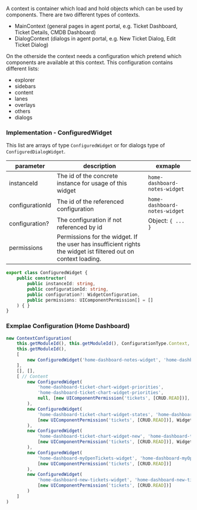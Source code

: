 A context is container which load and hold objects which can be used by components. There are two different types of contexts.
* MainContext (general pages in agent portal, e.g. Ticket Dashboard, Ticket Details, CMDB Dashboard)
* DialogContext (dialogs in agent portal, e.g. New Ticket Dialog, Edit Ticket Dialog)

On the otherside the context needs a configuration which pretend which components are available at this context. This configuration contains different lists: 
* explorer
* sidebars
* content
* lanes
* overlays
* others
* dialogs

### Implementation - ConfiguredWidget
This list are arrays of type `ConfiguredWidget` or for dialogs type of `ConfiguredDialogWidget`.

| parameter       | description                                                                                                     | exmaple                       |
| --------------- | --------------------------------------------------------------------------------------------------------------- | ----------------------------- |
| instanceId      | The id of the concrete instance for usage of this widget                                                        | `home-dashboard-notes-widget` |
| configurationId | The id of the referenced configuration                                                                          | `home-dashboard-notes-widget` |
| configuration?  | The configuration if not referenced by id                                                                       | Object: `{ ... }`             |
| permissions     | Permissions for the widget. If the user has insufficient rights the widget ist filtered out on context loading. |                               |

```typescript
export class ConfiguredWidget {
    public constructor(
        public instanceId: string,
        public configurationId: string, 
        public configuration?: WidgetConfiguration, 
        public permissions: UIComponentPermission[] = [] 
    ) { }
}
```

### Exmplae Configuration (Home Dashboard)
```typescript
new ContextConfiguration(
    this.getModuleId(), this.getModuleId(), ConfigurationType.Context,
    this.getModuleId(),
    [
        new ConfiguredWidget('home-dashboard-notes-widget', 'home-dashboard-notes-widget') // Sidebar
    ],
    [], [],
    [ // Content
        new ConfiguredWidget(
            'home-dashboard-ticket-chart-widget-priorities',
            'home-dashboard-ticket-chart-widget-priorities',
            null, [new UIComponentPermission('tickets', [CRUD.READ])], WidgetSize.SMALL
        ),
        new ConfiguredWidget(
            'home-dashboard-ticket-chart-widget-states', 'home-dashboard-ticket-chart-widget-states', null,
            [new UIComponentPermission('tickets', [CRUD.READ])], WidgetSize.SMALL
        ),
        new ConfiguredWidget(
            'home-dashboard-ticket-chart-widget-new', 'home-dashboard-ticket-chart-widget-new', null,
            [new UIComponentPermission('tickets', [CRUD.READ])], WidgetSize.SMALL
        ),
        new ConfiguredWidget(
            'home-dashboard-myOpenTickets-widget', 'home-dashboard-myOpenTickets-widget', null,
            [new UIComponentPermission('tickets', [CRUD.READ])]
        ),
        new ConfiguredWidget(
            'home-dashboard-new-tickets-widget', 'home-dashboard-new-tickets-widget', null,
            [new UIComponentPermission('tickets', [CRUD.READ])]
        )
    ]
)
```
